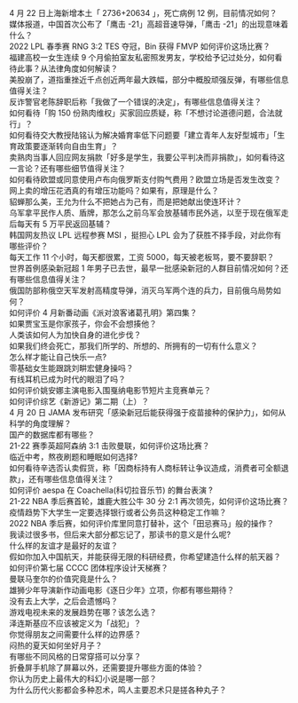 4 月 22 日上海新增本土「 2736+20634 」，死亡病例 12 例，目前情况如何？  
媒体报道，中国首次公布了「鹰击 -21」高超音速导弹，「鹰击 -21」的出现意味着什么？  
2022 LPL 春季赛 RNG 3:2 TES 夺冠，Bin 获得 FMVP 如何评价这场比赛？  
福建高校一女生连续 9 个月偷拍室友私密照发男友，学校给予记过处分，如何看待此事？从法律角度如何解读？  
美股崩了，道指重挫近千点创近两年最大跌幅，部分中概股顽强反弹，有哪些信息值得关注？  
反诈警官老陈辞职后称「我做了一个错误的决定」，有哪些信息值得关注？  
如何看待「购 150 份熟肉维权」买家回应质疑，称「不想讨论道德问题，合法就行」？  
如何看待交大教授陆铭认为解决婚育率低下问题要「建立青年人友好型城市」「生育政策要逐渐转向自由生育」？  
卖熟肉当事人回应网友捐款「好多是学生，我要公平判决而非捐款」，如何看待这一言论？还有哪些细节值得关注？  
如何看待欧盟或同意使用卢布向俄罗斯支付购气费用？欧盟立场是否发生改变？  
网上卖的增压花洒真的有增压功能吗？如果有，原理是什么？  
貂蝉那么美，王允为什么不把她占为己有，而是把她献出使连环计？  
乌军拿平民作人质、盾牌，那怎么之前乌军会放基辅市民外逃，以至于现在俄军走后每天有 5 万平民返回基辅？  
韩国网友热议 LPL 远程参赛 MSI ，挺担心 LPL 会为了获胜不择手段，对此你有哪些评价？  
每天工作 11 个小时，每天都很累，工资 5000，每天被老板骂，要不要辞职？  
世界首例感染新冠超 1 年男子已去世，最早一批感染新冠的人群目前情况如何？还有哪些信息值得关注？  
俄国防部称俄空天军发射高精度导弹，消灭乌军两个连的兵力，目前俄乌局势如何？  
如何评价 4 月新番动画《派对浪客诸葛孔明》第四集？  
如果贾宝玉是你家孩子，你会不会想揍他？  
人类该如何人为加快自身的进化步伐？  
如果我们终会死亡，那我们所学的、所想的、所拥有的一切有什么意义？  
怎么样才能让自己快乐一点?  
零基础女生能跟跳刘畊宏健身操吗？  
有线耳机已成为时代的眼泪了吗？  
如何评价姚安娜主演电影入围戛纳电影节短片主竞赛单元？  
如何评价综艺《新游记》第二期（上）？  
4 月 20 日 JAMA 发布研究「感染新冠后能获得强于疫苗接种的保护力」，如何从科学的角度理解？  
国产的数据库都有哪些？  
21-22 赛季英超阿森纳 3:1 击败曼联，如何评价这场比赛？  
临近中考，熬夜刷题和睡眠如何选择?  
如何看待辛选否认卖假货，称「因商标持有人商标转让争议造成，消费者可全额退款」，还有哪些信息值得关注？  
如何评价 aespa 在 Coachella(科切拉音乐节) 的舞台表演 ?  
21-22 NBA 季后赛首轮，雄鹿大胜公牛 30 分 2:1 再次领先，如何评价这场比赛？  
疫情趋势下大学生一定要选择银行或者公务员这种稳定工作嘛？  
2022 NBA 季后赛，如何评价库里同意打替补，这个「田忌赛马」般的操作？  
我读过很多书，但后来大部分都忘记了，那读书的意义是什么呢?  
什么样的友谊才是最好的友谊？  
假如你加入中国航天，并能获得无限的科研经费，你希望建造什么样的航天器？  
如何评价第七届 CCCC 团体程序设计天梯赛？  
曼联马奎尔的价值究竟是什么？  
雄狮少年导演新作动画电影《逐日少年》立项，你都有哪些期待？  
没有去上大学，之后会遗憾吗？  
游戏电视未来的发展趋势在哪？该怎么选？  
泽连斯基应不应该被定义为「战犯」？  
你觉得朋友之间需要什么样的边界感？  
闷热的夏天如何坐好月子？  
有哪些不同风格的日常穿搭可以分享？  
折叠屏手机除了屏幕以外，还需要提升哪些方面的体验？  
你认为历史上最伟大的科幻小说是哪一部？  
为什么历代火影都会多种忍术，鸣人主要忍术只是搓各种丸子？  
